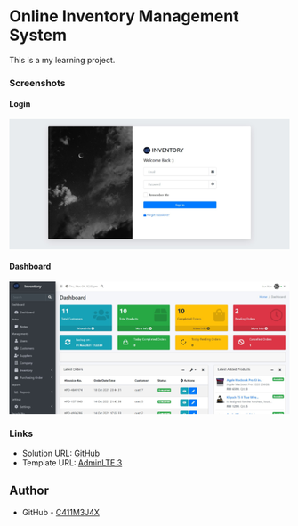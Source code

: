 # Online Inventory Management System

This is a my learning project.

### Screenshots

#### Login
![](screenshot/login.jpg)

#### Dashboard
![](screenshot/dashboard.jpg)

### Links

- Solution URL: [GitHub](https://github.com/C411M3J4X/inventory-management)
- Template URL: [AdminLTE 3](https://github.com/ColorlibHQ/AdminLTE)

## Author

- GitHub - [C411M3J4X](https://github.com/C411M3J4X)
